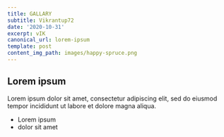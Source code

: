 ```yaml
---
title: GALLARY
subtitle: Vikrantup72
date: '2020-10-31'
excerpt: vIK
canonical_url: lorem-ipsum
template: post
content_img_path: images/happy-spruce.png
---
```

## Lorem ipsum
Lorem ipsum dolor sit amet, consectetur adipiscing elit, sed do eiusmod tempor incididunt ut labore et dolore magna aliqua.
- Lorem ipsum
- dolor sit amet